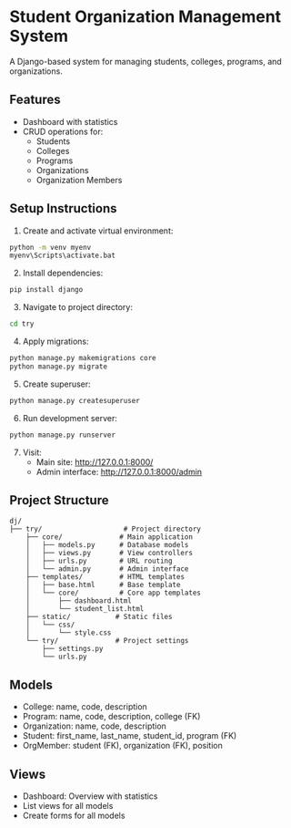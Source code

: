 # Student Organization Management System

A Django-based system for managing students, colleges, programs, and organizations.

## Features

- Dashboard with statistics
- CRUD operations for:
  - Students
  - Colleges
  - Programs
  - Organizations
  - Organization Members

## Setup Instructions

1. Create and activate virtual environment:
```bash
python -m venv myenv
myenv\Scripts\activate.bat
```

2. Install dependencies:
```bash
pip install django
```

3. Navigate to project directory:
```bash
cd try
```

4. Apply migrations:
```bash
python manage.py makemigrations core
python manage.py migrate
```

5. Create superuser:
```bash
python manage.py createsuperuser
```

6. Run development server:
```bash
python manage.py runserver
```

7. Visit:
   - Main site: http://127.0.0.1:8000/
   - Admin interface: http://127.0.0.1:8000/admin

## Project Structure

```
dj/
├── try/                    # Project directory
    ├── core/              # Main application
    │   ├── models.py      # Database models
    │   ├── views.py       # View controllers
    │   ├── urls.py        # URL routing
    │   └── admin.py       # Admin interface
    ├── templates/         # HTML templates
    │   ├── base.html      # Base template
    │   └── core/          # Core app templates
    │       ├── dashboard.html
    │       └── student_list.html
    ├── static/           # Static files
    │   └── css/          
    │       └── style.css
    └── try/              # Project settings
        ├── settings.py
        └── urls.py
```

## Models

- College: name, code, description
- Program: name, code, description, college (FK)
- Organization: name, code, description
- Student: first_name, last_name, student_id, program (FK)
- OrgMember: student (FK), organization (FK), position

## Views

- Dashboard: Overview with statistics
- List views for all models
- Create forms for all models


